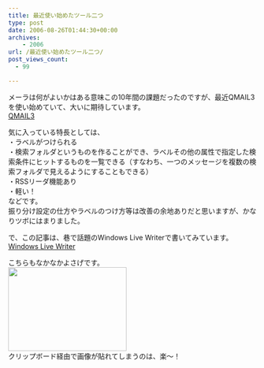 ```yaml
---
title: 最近使い始めたツール二つ
type: post
date: 2006-08-26T01:44:30+00:00
archives:
    - 2006
url: /最近使い始めたツール二つ/
post_views_count:
  - 99

---
```

メーラは何がよいかはある意味この10年間の課題だったのですが、最近QMAIL3を使い始めていて、大いに期待しています。  
<a href="http://q3.snak.org/wiki/" target="_blank">QMAIL3</a>

気に入っている特長としては、  
・ラベルがつけられる  
・検索フォルダというものを作ることができ、ラベルその他の属性で指定した検索条件にヒットするものを一覧できる（すなわち、一つのメッセージを複数の検索フォルダで見えるようにすることもできる）  
・RSSリーダ機能あり  
・軽い！  
などです。  
振り分け設定の仕方やラベルのつけ方等は改善の余地ありだと思いますが、かなりツボにはまりました。

で、この記事は、巷で話題のWindows Live Writerで書いてみています。  
<a href="http://windowslivewriter.spaces.live.com/" target="_blank">Windows Live Writer</a>

こちらもなかなかよさげです。  
<a href="https://i1.wp.com/jqinglong.html.xdomain.jp/bimg/6ab28a639171_96E5/image01.png" atomicselection="true"><img style="border-top-width: 0px; border-left-width: 0px; border-bottom-width: 0px; border-right-width: 0px" height="170" src="https://i0.wp.com/jqinglong.html.xdomain.jp/bimg/6ab28a639171_96E5/image0.png?resize=240%2C170" width="240" border="0" data-recalc-dims="1" /></a>  
クリップボード経由で画像が貼れてしまうのは、楽～！